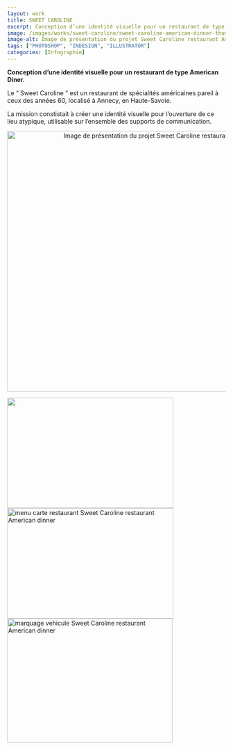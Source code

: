 ```yaml
---
layout: work
title: SWEET CAROLINE
excerpt: Conception d’une identité visuelle pour un restaurant de type American Diner.
image: /images/works/sweet-caroline/sweet-caroline-american-dinner-thumbnail.jpg
image-alt: Image de présentation du projet Sweet Caroline restaurant American dinner(projet école Ariel Lyon)
tags: ["PHOTOSHOP", "INDESIGN", "ILLUSTRATOR"]
categories: [Infographie]
---
```


<p><strong>Conception d&rsquo;une identit&eacute; visuelle pour un restaurant de type American Diner.</strong></p>

<p>Le &ldquo; Sweet Caroline &rdquo; est un restaurant de sp&eacute;cialit&eacute;s am&eacute;ricaines pareil &agrave; ceux des ann&eacute;es 60, localis&eacute; &agrave; Annecy, en Haute-Savoie.</p>

<p>La mission constistait &agrave; cr&eacute;er une identit&eacute; visuelle pour l&rsquo;ouverture de ce lieu atypique, utilisable sur l&rsquo;ensemble des supports de communication.</p>

<p style="text-align:center"><img alt="Image de présentation du projet Sweet Caroline restaurant American dinner(projet école Ariel Lyon)" height="600" src="/images/works/sweet-caroline/sweet-caroline-american-dinner-thumbnail.jpg" width="900" /></p>

<p><img alt="" height="254" src="/images/works/sweet-caroline/Free-Tri-Fold-Mockup-PSD-File.png" width="383" /><img alt="menu carte restaurant Sweet Caroline restaurant American dinner" height="254" src="/images/works/sweet-caroline/pickup.jpg" width="383" /><img alt="marquage vehicule Sweet Caroline restaurant American dinner" height="286" src="/images/works/sweet-caroline/OMYBB41.png" width="381" /></p>